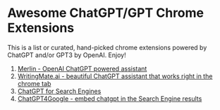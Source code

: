 # Awesome ChatGPT/GPT Chrome Extensions

This is a list or curated, hand-picked chrome extensions powered by ChatGPT and/or GPT3 by OpenAI. Enjoy!

1. [Merlin - OpenAI ChatGPT powered assistant](https://merlin.foyer.work/)
2. [WritingMate.ai - beautiful ChatGPT assistant that works right in the chrome tab](writingmate.ai)
3. [ChatGPT for Search Engines](https://chrome.google.com/webstore/detail/chatgpt-for-search-engine/feeonheemodpkdckaljcjogdncpiiban)
4. [ChatGPT4Google - embed chatgpt in the Search Engine results](chatgpt4google.com)
